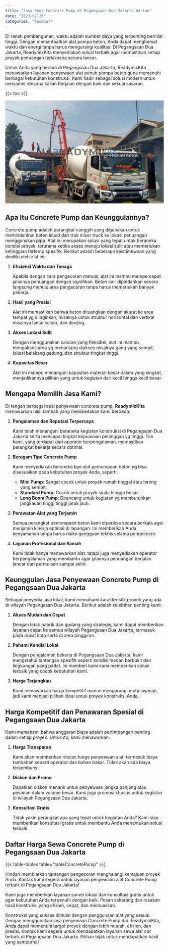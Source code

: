 ```yaml
---
title: "Jasa Sewa Concrete Pump di Pegangsaan Dua Jakarta Harian"
date: "2023-02-26"
categories: "[pompa]"
---
```


Di ranah pembangunan, waktu adalah sumber daya yang terpenting bernilai tinggi. Dengan memanfaatkan alat pompa beton, Anda dapat menghemat waktu dan energi tanpa harus mengurangi kualitas. Di Pegangsaan Dua Jakarta, ReadymixKita menyediakan solusi terbaik agar memastikan setiap proyek penuangan terlaksana secara lancar.

Untuk Anda yang berada di Pegangsaan Dua Jakarta, ReadymixKita menawarkan layanan penyewaan alat penuh pompa beton guna memenuhi berbagai kebutuhan konstruksi. Kami hadir sebagai solusi modern untuk menjamin rencana kalian berjalan dengan baik dan sesuai sasaran.

{{< toc >}}

![Jasa Sewa Concrete Pump di Pegangsaan Dua Jakarta Harian](/images/pompa/sewa-pompa-20.jpg)

## Apa Itu Concrete Pump dan Keunggulannya?

Concrete pump adalah perangkat canggih yang digunakan untuk memindahkan beton liquid dari truk mixer truck ke lokasi penuangan menggunakan pipa. Alat ini merupakan solusi yang tepat untuk beraneka kondisi proyek, terutama ketika akses menuju lokasi sulit atau memerlukan ketinggian tertentu spesifik. Berikut adalah beberapa keistimewaan yang dimiliki oleh alat ini:

1. **Efisiensi Waktu dan Tenaga**

   Apabila dengan cara pengecoran manual, alat ini mampu mempercepat jalannya penuangan dengan signifikan. Beton cair dipindahkan secara langsung menuju area pengecoran tanpa harus memerlukan banyak pekerja.

2. **Hasil yang Presisi**

   Alat ini memastikan bahwa beton dituangkan dengan akurat ke area tempat yg diinginkan, misalnya untuk struktur horizontal dan vertikal misalnya lantai kolom, dan dinding.

3. **Akses Lokasi Sulit**

   Dengan menggunakan saluran yang fleksibel, alat ini mampu mengakses area yg menantang diakses misalnya gang yang sempit, lokasi belakang gedung, dan struktur tingkat tinggi.

4. **Kapasitas Besar**

   Alat ini mampu menangani kapasitas material besar dalam yang singkat, menjadikannya pilihan yang untuk kegiatan dari kecil hingga kecil besar.

## Mengapa Memilih Jasa Kami?

Di tengah berbagai opsi penyewaan concrete pump, **ReadymixKita** menawarkan nilai tambah yang membedakan kami berbeda:

1. **Pengalaman dan Reputasi Terpercaya**

   Kami telah menangani beraneka kegiatan konstruksi di Pegangsaan Dua Jakarta serta mencapai tingkat kepuasaan pelanggan yg tinggi. Tim kami, yang terdapat dari operator berpengalaman, memastikan perangkat bekerja secara optimal.

2. **Beragam Tipe Concrete Pump**

   Kami menyediakan beraneka tipe alat pemompaan beton yg bisa disesuaikan pada kebutuhan proyek Anda, seperti:
   - **Mini Pump**: Sangat cocok untuk proyek rumah tinggal atau lorong yang sempit.
   - **Standard Pump**: Cocok untuk proyek skala hingga besar.
   - **Long Boom Pump**: Dirancang untuk kegiatan yg membutuhkan jangkauan tinggi tinggi jarak jauh.

3. **Perawatan Alat yang Terjamin**

   Semua perangkat pemompaan beton kami diperiksa secara berkala agar menjamin kinerja optimal di lapangan. Ini memberikan Anda kenyamanan tanpa harus risiko gangguan teknis selama pengecoran.

4. **Layanan Profesional dan Ramah**

   Kami tidak hanya menawarkan alat, tetapi juga menyediakan operator berpengalaman yang membantu agar jalannya penuangan berjalan lancar dari permulaan sampai akhir.

## Keunggulan Jasa Penyewaan Concrete Pump di Pegangsaan Dua Jakarta

Sebagai penyedia jasa lokal, kami memahami karakteristik proyek yang ada di wilayah Pegangsaan Dua Jakarta. Berikut adalah kelebihan penting kami:

1. **Akses Mudah dan Cepat**

   Dengan letak pabrik dan gudang yang strategis, kami dapat memberikan layanan cepat ke semua wilayah Pegangsaan Dua Jakarta, termasuk pada pusat kota serta di area pinggiran.

2. **Pahami Kondisi Lokal**

   Dengan pengalaman bekerja di Pegangsaan Dua Jakarta, kami mengetahui tantangan spesifik seperti kondisi medan berbukit dan lingkungan yang padat. Ini memberi kami kami memberikan solusi terbaik yang cocok kebutuhan kami.

3. **Harga Terjangkau**

   Kami menawarkan harga kompetitif namun mengurangi mutu layanan, jadi kami menjadi pilihan ideal untuk proyek konstruksi Anda.

## Harga Kompetitif dan Penawaran Spesial di Pegangsaan Dua Jakarta

Kami memahami bahwa anggaran biaya adalah pertimbangan penting dalam setiap proyek. Untuk itu, kami menawarkan:

1. **Harga Transparan**

   Kami akan memberikan rincian harga penyewaan alat, termasuk biaya tambahan seperti operator dan bahan bakar. Tidak akan ada biaya tersembunyi.

2. **Diskon dan Promo**

   Dapatkan diskon menarik untuk penyewaan jangka panjang atau pesanan dalam volume besar. Kami juga promosi khusus untuk kegiatan di wilayah Pegangsaan Dua Jakarta.

3. **Konsultasi Gratis**

   Tidak yakin perangkat apa yang tepat untuk kegiatan Anda? Kami siap memberikan konsultasi gratis untuk membantu Anda menentukan solusi terbaik.

## Daftar Harga Sewa Concrete Pump di Pegangsaan Dua Jakarta

{{< table-tables table="tableConcretePump" >}}

Hindari membiarkan tantangan pengecoran menghalangi kemajuan proyek Anda. Kontak kami segera untuk layanan penyewaan alat Concrete Pump terbaik di Pegangsaan Dua Jakarta!

Kami juga memberikan layanan survei lokasi dan konsultasi gratis untuk agar kebutuhan Anda terpenuhi dengan baik. Pesan sekarang dan rasakan hasil konstruksi yang efisien, cepat, dan memuaskan.

Konstruksi yang sukses dimulai dengan penggunaan alat yang sesuai. Dengan menggunakan jasa penyewaan Concrete Pump dari ReadymixKita, Anda dapat memenuhi target proyek dengan lebih mudah, efisien, dan presisi. Kontak kami segera untuk mendapatkan layanan sewa alat cor terbaik di Pegangsaan Dua Jakarta. Pilihan bijak untuk mendapatkan hasil yang sempurna!